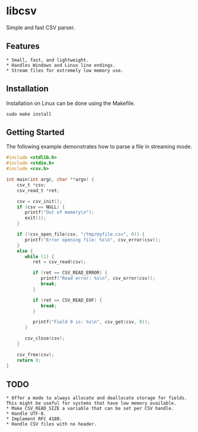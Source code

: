 # libcsv

Simple and fast CSV parser.

## Features

    * Small, fast, and lightweight.
    * Handles Windows and Linux line endings.
    * Stream files for extremely low memory use.

## Installation

Installation on Linux can be done using the Makefile.
```
sudo make install
```

## Getting Started

The following example demonstrates how to parse a file in streaming mode.

```c
#include <stdlib.h>
#include <stdio.h>
#include <csv.h>

int main(int argc, char **argv) {
    csv_t *csv;
    csv_read_t *ret;

    csv = csv_init();
    if (csv == NULL) {
       printf("Out of memory\n");
       exit(1);
    }

    if (!csv_open_file(csv, "/tmp/myfile.csv", 0)) {
       printf("Error opening file: %s\n", csv_error(csv));
    }
    else {
       while (1) {
          ret = csv_read(csv);

          if (ret == CSV_READ_ERROR) {
             printf("Read error: %s\n", csv_error(csv));
             break;
          }

          if (ret == CSV_READ_EOF) {
             break;
          }

          printf("Field 0 is: %s\n", csv_get(csv, 0));
       }

       csv_close(csv);
    }

    csv_free(csv);
    return 0;
}
```

## TODO

    * Offer a mode to always allocate and deallocate storage for fields. This might be useful for systems that have low memory available.
    * Make CSV_READ_SIZE a variable that can be set per CSV handle.
    * Handle UTF-8.
    * Implement RFC 4180.
    * Handle CSV files with no header.